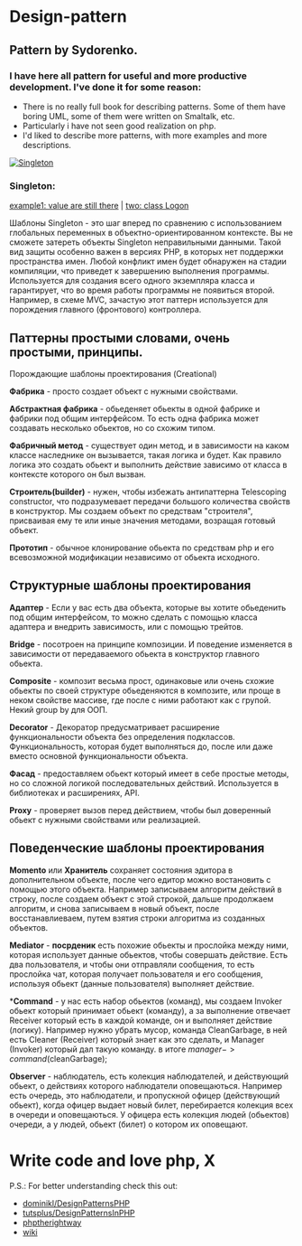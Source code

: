 Design-pattern
==============
Pattern by Sydorenko.
----------------------------------------------------
### I have here all pattern for useful and more productive development. I've done it for some reason:
* There is no really full book for describing patterns. Some of them have boring UML, some of them were written on Smaltalk, etc.
* Particularly i have not seen good realization on php.
* I'd liked to describe  more patterns, with more examples and more descriptions.

[![Singleton](https://j.gifs.com/gJxwvY.gif)](https://youtu.be/61yptGbyGKA)

### Singleton: 
[example1: value are still there](https://github.com/sydorenkovd/Design-pattern/blob/master/Creational(generate%20objects)/Singleton.php) | [two: class Logon](https://github.com/sydorenkovd/Design-pattern/blob/master/Creational(generate%20objects)/Singleton_.php)

Шаблоны Singleton - это шаг вперед по сравнению с использованием глобальных
 переменных в объектно-ориентированном контексте. Вы не сможете затереть
объекты Singleton неправильными данными. Такой вид защиты особенно важен в
версиях РНР, в которых нет поддержки пространства имен. Любой конфликт имен
будет обнаружен на стадии компиляции, что приведет к завершению выполнения
программы.
Используется для создания всего одного экземпляра класса и гарантирует,
 что во время работы программы не появиться второй. Например, в схеме MVC, зачастую этот
паттерн используется для порождения главного (фронтового) контроллера.


Паттерны простыми словами, очень простыми, принципы.
-----------------------------------------------------
Порождающие шаблоны проектирования (Creational)

**Фабрика** - просто создает объект с нужными свойствами.

**Абстрактная фабрика** - обьеденяет обьекты в одной фабрике и фабрики под общим интерфейсом. То есть одна фабрика может создавать несколько обьектов, но со схожим типом.

**Фабричный метод** - существует один метод, и в зависимости на каком классе наследнике он вызывается, такая логика и будет. Как правило логика это создать обьект и выполнить действие зависимо от класса в контексте которого он был вызван.

**Строитель(builder)** - нужен, чтобы избежать антипаттерна Telescoping constructor, что  подразумевает передачи большого количества свойств в конструктор. Мы создаем объект по средствам "строителя", присваивая ему те или иные значения методами, возращая готовый объект.

**Прототип** - обычное клонирование обьекта по средствам php и его всевозможной модификации независимо от обьекта исходного.

Структурные шаблоны проектирования
-----------------------------------
**Адаптер** - Если у вас есть два объекта, которые вы хотите обьеденить под общим интерфейсом, то можно сделать с помощью класса адаптера и внедрить зависимость, или с помощью трейтов.

**Bridge** - посотроен на принципе композиции. И поведение изменяется в зависимости от передаваемого обьекта в конструктор главного обьекта. 

**Composite** - композит весьма прост, одинаковые или очень схожие обьекты по своей структуре обьеденяются в композите, или проще в неком свойстве массиве, где после с ними работают как с групой. Некий group by для ООП.

**Decorator** - Декоратор предусматривает расширение функциональности объекта без определения подклассов. Функциональность, которая будет выполняться до, после или даже вместо основной функциональности объекта.

**Фасад** - предоставляем обьект который имеет в себе простые методы, но со сложной логикой последовательных действий. Используется в библиотеках и расширениях, API.

**Proxy** - проверяет вызов перед действием, чтобы был доверенный обьект с нужными свойствами или реализацией.

Поведенческие шаблоны проектирования
-----------------------------------
**Momento** или **Хранитель** сохраняет состояния эдитора в дополнительном объекте, после чего едитор можно востановить с помощью этого объекта. Например записываем алгоритм действий в строку, после создаем объект с этой строкой, дальше продолжаем алгоритм, и снова записываем в новый объект, после восстанавлиеваем, путем взятия строки алгоритма из созданных объектов.

**Mediator** - **посрденик** есть похожие обьекты и прослойка между ними, которая использует данные обьектов, чтобы совершать действие. Есть два пользователя, и чтобы они отправляли сообщения, то есть прослойка чат, которая получает пользователя и его сообщения, используя обьект (данные пользователя) выполняет действие.

***Command** - у нас есть набор обьектов (команд), мы создаем Invoker обьект который принимает обьект (команду), а за выполнение отвечает Receiver который есть в каждой команде, он и выполняет действие (логику). Например нужно убрать мусор, команда CleanGarbage, в ней есть Cleaner (Receiver) который знает как это сделать, и Manager (Invoker) который дал такую команду. в итоге $manager->command($cleanGarbage); 

**Observer** - наблюдатель, есть колекция наблюдателей, и действующий обьект, о действиях которого наблюдатели оповещаються. Например есть очередь, это наблюдатели, и пропускной офицер (действующий обьект), когда офицер выдает новый билет, перебирается колекция всех в очереди и оповещаються. У офицера есть колекция людей (обьектов) очереди, а у людей, обьект (билет) о котором их оповещают.



# Write code and love php, X
P.S.: For better understanding check this out:
* [dominikl/DesignPatternsPHP](https://github.com/domnikl/DesignPatternsPHP)
* [tutsplus/DesignPatternsInPHP](http://code.tutsplus.com/series/design-patterns-in-php--cms-747)
* [phptherightway](http://www.phptherightway.com/pages/Design-Patterns.html)
* [wiki](https://en.wikipedia.org/wiki/Software_design_pattern)
